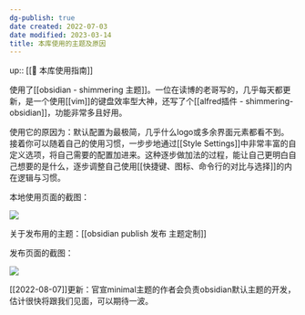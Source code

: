 ```yaml
---
dg-publish: true
date created: 2022-07-03
date modified: 2023-03-14
title: 本库使用的主题及原因
---
```


up:: [[🧰 本库使用指南]]

使用了[[obsidian - shimmering 主题]]。一位在读博的老哥写的，几乎每天都更新，是一个使用[[vim]]的键盘效率型大神，还写了个[[alfred插件 - shimmering-obsidian]]，功能非常多且好用。

使用它的原因为：默认配置为最极简，几乎什么logo或多余界面元素都看不到。接着你可以随着自己的使用习惯，一步步地通过[[Style Settings]]中非常丰富的自定义选项，将自己需要的配置加进来。这种逐步做加法的过程，能让自己更明白自己想要的是什么，逐步调整自己使用[[快捷键、图标、命令行的对比与选择]]的内在逻辑与习惯。

本地使用页面的截图：

![](https://img2.oldwinter.top/本库使用的主题及原因_image_1.png)

关于发布用的主题：[[obsidian publish 发布 主题定制]]

发布页面的截图：

![](https://img2.oldwinter.top/本库使用的主题及原因_image_2.png)

[[2022-08-07]]更新：官宣minimal主题的作者会负责obsidian默认主题的开发，估计很快将跟我们见面，可以期待一波。
